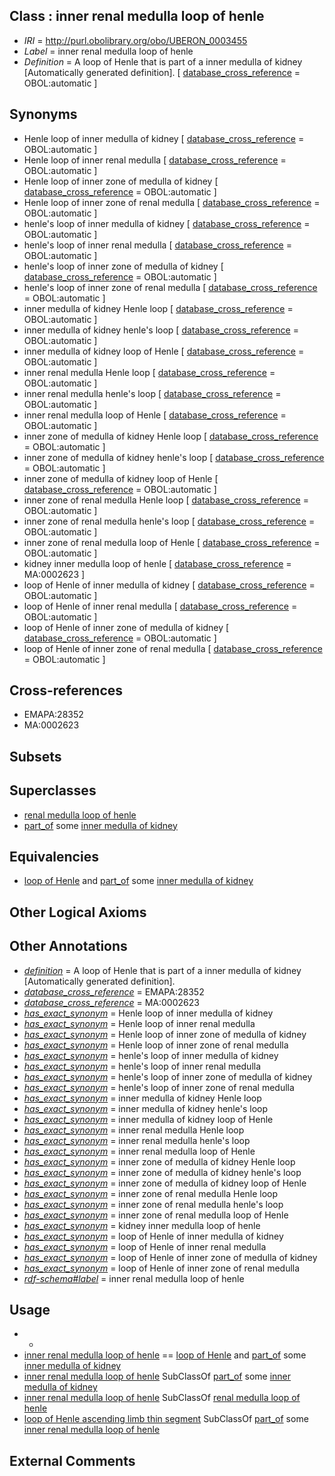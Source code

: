 
## Class : inner renal medulla loop of henle

 * *IRI* = http://purl.obolibrary.org/obo/UBERON_0003455
 * *Label* = inner renal medulla loop of henle
 * *Definition* = A loop of Henle that is part of a inner medulla of kidney [Automatically generated definition]. [ [database_cross_reference](../../ef/oboInOwl#hasDbXref.md) = OBOL:automatic ]

## Synonyms

 * Henle loop of inner medulla of kidney [ [database_cross_reference](../../ef/oboInOwl#hasDbXref.md) = OBOL:automatic ]
 * Henle loop of inner renal medulla [ [database_cross_reference](../../ef/oboInOwl#hasDbXref.md) = OBOL:automatic ]
 * Henle loop of inner zone of medulla of kidney [ [database_cross_reference](../../ef/oboInOwl#hasDbXref.md) = OBOL:automatic ]
 * Henle loop of inner zone of renal medulla [ [database_cross_reference](../../ef/oboInOwl#hasDbXref.md) = OBOL:automatic ]
 * henle's loop of inner medulla of kidney [ [database_cross_reference](../../ef/oboInOwl#hasDbXref.md) = OBOL:automatic ]
 * henle's loop of inner renal medulla [ [database_cross_reference](../../ef/oboInOwl#hasDbXref.md) = OBOL:automatic ]
 * henle's loop of inner zone of medulla of kidney [ [database_cross_reference](../../ef/oboInOwl#hasDbXref.md) = OBOL:automatic ]
 * henle's loop of inner zone of renal medulla [ [database_cross_reference](../../ef/oboInOwl#hasDbXref.md) = OBOL:automatic ]
 * inner medulla of kidney Henle loop [ [database_cross_reference](../../ef/oboInOwl#hasDbXref.md) = OBOL:automatic ]
 * inner medulla of kidney henle's loop [ [database_cross_reference](../../ef/oboInOwl#hasDbXref.md) = OBOL:automatic ]
 * inner medulla of kidney loop of Henle [ [database_cross_reference](../../ef/oboInOwl#hasDbXref.md) = OBOL:automatic ]
 * inner renal medulla Henle loop [ [database_cross_reference](../../ef/oboInOwl#hasDbXref.md) = OBOL:automatic ]
 * inner renal medulla henle's loop [ [database_cross_reference](../../ef/oboInOwl#hasDbXref.md) = OBOL:automatic ]
 * inner renal medulla loop of Henle [ [database_cross_reference](../../ef/oboInOwl#hasDbXref.md) = OBOL:automatic ]
 * inner zone of medulla of kidney Henle loop [ [database_cross_reference](../../ef/oboInOwl#hasDbXref.md) = OBOL:automatic ]
 * inner zone of medulla of kidney henle's loop [ [database_cross_reference](../../ef/oboInOwl#hasDbXref.md) = OBOL:automatic ]
 * inner zone of medulla of kidney loop of Henle [ [database_cross_reference](../../ef/oboInOwl#hasDbXref.md) = OBOL:automatic ]
 * inner zone of renal medulla Henle loop [ [database_cross_reference](../../ef/oboInOwl#hasDbXref.md) = OBOL:automatic ]
 * inner zone of renal medulla henle's loop [ [database_cross_reference](../../ef/oboInOwl#hasDbXref.md) = OBOL:automatic ]
 * inner zone of renal medulla loop of Henle [ [database_cross_reference](../../ef/oboInOwl#hasDbXref.md) = OBOL:automatic ]
 * kidney inner medulla loop of henle [ [database_cross_reference](../../ef/oboInOwl#hasDbXref.md) = MA:0002623 ]
 * loop of Henle of inner medulla of kidney [ [database_cross_reference](../../ef/oboInOwl#hasDbXref.md) = OBOL:automatic ]
 * loop of Henle of inner renal medulla [ [database_cross_reference](../../ef/oboInOwl#hasDbXref.md) = OBOL:automatic ]
 * loop of Henle of inner zone of medulla of kidney [ [database_cross_reference](../../ef/oboInOwl#hasDbXref.md) = OBOL:automatic ]
 * loop of Henle of inner zone of renal medulla [ [database_cross_reference](../../ef/oboInOwl#hasDbXref.md) = OBOL:automatic ]

## Cross-references

 * EMAPA:28352
 * MA:0002623

## Subsets


## Superclasses

 * [renal medulla loop of henle](../../UBERON/97/UBERON_0034997.md)
 * [part_of](../../BFO/50/BFO_0000050.md) some [inner medulla of kidney](../../UBERON/94/UBERON_0001294.md)

## Equivalencies

 * [loop of Henle](../../UBERON/88/UBERON_0001288.md) and [part_of](../../BFO/50/BFO_0000050.md) some [inner medulla of kidney](../../UBERON/94/UBERON_0001294.md)

## Other Logical Axioms


## Other Annotations

 * *[definition](../../IAO/15/IAO_0000115.md)* = A loop of Henle that is part of a inner medulla of kidney [Automatically generated definition].
 * *[database_cross_reference](../../ef/oboInOwl#hasDbXref.md)* = EMAPA:28352
 * *[database_cross_reference](../../ef/oboInOwl#hasDbXref.md)* = MA:0002623
 * *[has_exact_synonym](../../ym/oboInOwl#hasExactSynonym.md)* = Henle loop of inner medulla of kidney
 * *[has_exact_synonym](../../ym/oboInOwl#hasExactSynonym.md)* = Henle loop of inner renal medulla
 * *[has_exact_synonym](../../ym/oboInOwl#hasExactSynonym.md)* = Henle loop of inner zone of medulla of kidney
 * *[has_exact_synonym](../../ym/oboInOwl#hasExactSynonym.md)* = Henle loop of inner zone of renal medulla
 * *[has_exact_synonym](../../ym/oboInOwl#hasExactSynonym.md)* = henle's loop of inner medulla of kidney
 * *[has_exact_synonym](../../ym/oboInOwl#hasExactSynonym.md)* = henle's loop of inner renal medulla
 * *[has_exact_synonym](../../ym/oboInOwl#hasExactSynonym.md)* = henle's loop of inner zone of medulla of kidney
 * *[has_exact_synonym](../../ym/oboInOwl#hasExactSynonym.md)* = henle's loop of inner zone of renal medulla
 * *[has_exact_synonym](../../ym/oboInOwl#hasExactSynonym.md)* = inner medulla of kidney Henle loop
 * *[has_exact_synonym](../../ym/oboInOwl#hasExactSynonym.md)* = inner medulla of kidney henle's loop
 * *[has_exact_synonym](../../ym/oboInOwl#hasExactSynonym.md)* = inner medulla of kidney loop of Henle
 * *[has_exact_synonym](../../ym/oboInOwl#hasExactSynonym.md)* = inner renal medulla Henle loop
 * *[has_exact_synonym](../../ym/oboInOwl#hasExactSynonym.md)* = inner renal medulla henle's loop
 * *[has_exact_synonym](../../ym/oboInOwl#hasExactSynonym.md)* = inner renal medulla loop of Henle
 * *[has_exact_synonym](../../ym/oboInOwl#hasExactSynonym.md)* = inner zone of medulla of kidney Henle loop
 * *[has_exact_synonym](../../ym/oboInOwl#hasExactSynonym.md)* = inner zone of medulla of kidney henle's loop
 * *[has_exact_synonym](../../ym/oboInOwl#hasExactSynonym.md)* = inner zone of medulla of kidney loop of Henle
 * *[has_exact_synonym](../../ym/oboInOwl#hasExactSynonym.md)* = inner zone of renal medulla Henle loop
 * *[has_exact_synonym](../../ym/oboInOwl#hasExactSynonym.md)* = inner zone of renal medulla henle's loop
 * *[has_exact_synonym](../../ym/oboInOwl#hasExactSynonym.md)* = inner zone of renal medulla loop of Henle
 * *[has_exact_synonym](../../ym/oboInOwl#hasExactSynonym.md)* = kidney inner medulla loop of henle
 * *[has_exact_synonym](../../ym/oboInOwl#hasExactSynonym.md)* = loop of Henle of inner medulla of kidney
 * *[has_exact_synonym](../../ym/oboInOwl#hasExactSynonym.md)* = loop of Henle of inner renal medulla
 * *[has_exact_synonym](../../ym/oboInOwl#hasExactSynonym.md)* = loop of Henle of inner zone of medulla of kidney
 * *[has_exact_synonym](../../ym/oboInOwl#hasExactSynonym.md)* = loop of Henle of inner zone of renal medulla
 * *[rdf-schema#label](../../el/rdf-schema#label.md)* = inner renal medulla loop of henle

## Usage

 * -
 * [inner renal medulla loop of henle](../../UBERON/55/UBERON_0003455.md) == [loop of Henle](../../UBERON/88/UBERON_0001288.md) and [part_of](../../BFO/50/BFO_0000050.md) some [inner medulla of kidney](../../UBERON/94/UBERON_0001294.md)
 * [inner renal medulla loop of henle](../../UBERON/55/UBERON_0003455.md) SubClassOf [part_of](../../BFO/50/BFO_0000050.md) some [inner medulla of kidney](../../UBERON/94/UBERON_0001294.md)
 * [inner renal medulla loop of henle](../../UBERON/55/UBERON_0003455.md) SubClassOf [renal medulla loop of henle](../../UBERON/97/UBERON_0034997.md)
 * [loop of Henle ascending limb thin segment](../../UBERON/93/UBERON_0004193.md) SubClassOf [part_of](../../BFO/50/BFO_0000050.md) some [inner renal medulla loop of henle](../../UBERON/55/UBERON_0003455.md)

## External Comments

